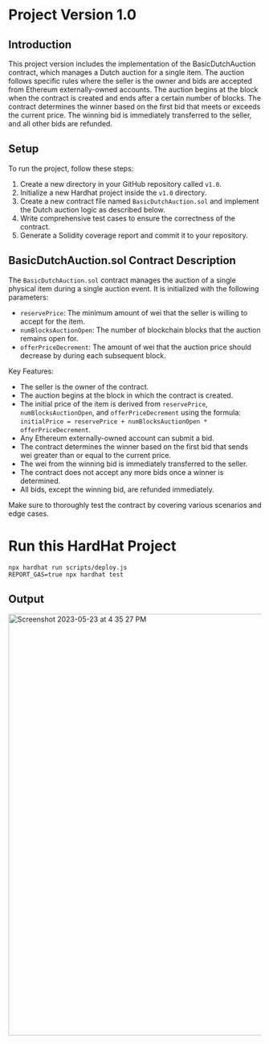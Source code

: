 
# Project Version 1.0

## Introduction
This project version includes the implementation of the BasicDutchAuction contract, which manages a Dutch auction for a single item. The auction follows specific rules where the seller is the owner and bids are accepted from Ethereum externally-owned accounts. The auction begins at the block when the contract is created and ends after a certain number of blocks. The contract determines the winner based on the first bid that meets or exceeds the current price. The winning bid is immediately transferred to the seller, and all other bids are refunded.

## Setup
To run the project, follow these steps:

1. Create a new directory in your GitHub repository called `v1.0`.
2. Initialize a new Hardhat project inside the `v1.0` directory.
3. Create a new contract file named `BasicDutchAuction.sol` and implement the Dutch auction logic as described below.
4. Write comprehensive test cases to ensure the correctness of the contract.
5. Generate a Solidity coverage report and commit it to your repository.

## BasicDutchAuction.sol Contract Description
The `BasicDutchAuction.sol` contract manages the auction of a single physical item during a single auction event. It is initialized with the following parameters:

- `reservePrice`: The minimum amount of wei that the seller is willing to accept for the item.
- `numBlocksAuctionOpen`: The number of blockchain blocks that the auction remains open for.
- `offerPriceDecrement`: The amount of wei that the auction price should decrease by during each subsequent block.

Key Features:
- The seller is the owner of the contract.
- The auction begins at the block in which the contract is created.
- The initial price of the item is derived from `reservePrice`, `numBlocksAuctionOpen`, and `offerPriceDecrement` using the formula: `initialPrice = reservePrice + numBlocksAuctionOpen * offerPriceDecrement`.
- Any Ethereum externally-owned account can submit a bid.
- The contract determines the winner based on the first bid that sends wei greater than or equal to the current price.
- The wei from the winning bid is immediately transferred to the seller.
- The contract does not accept any more bids once a winner is determined.
- All bids, except the winning bid, are refunded immediately.

Make sure to thoroughly test the contract by covering various scenarios and edge cases.

<!-- # Sample Hardhat Project

This project demonstrates a basic Hardhat use case. It comes with a sample contract, a test for that contract, and a script that deploys that contract.

Try running some of the following tasks:

```shell
npx hardhat help
npx hardhat test
REPORT_GAS=true npx hardhat test
npx hardhat node
npx hardhat run scripts/deploy.js
``` -->
# Run this HardHat Project

```shell
npx hardhat run scripts/deploy.js
REPORT_GAS=true npx hardhat test
```

## Output

<img width="838" alt="Screenshot 2023-05-23 at 4 35 27 PM" src="https://github.com/Raj-Mehta2012/INFO7500_Crypto/assets/61338379/52a49816-49fd-423f-842f-d5e787390fdb">

